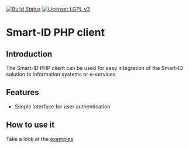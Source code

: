 [![Build Status](https://travis-ci.org/SK-EID/smart-id-php-client.svg?branch=master)](https://travis-ci.org/SK-EID/smart-id-php-client)
[![License: LGPL v3](https://img.shields.io/badge/License-LGPL%20v3-blue.svg)](http://www.gnu.org/licenses/lgpl-3.0)

# Smart-ID PHP client

## Introduction
The Smart-ID PHP client can be used for easy integration of the Smart-ID solution to information systems or e-services.

## Features
* Simple interface for user authentication

## How to use it
Take a look at the [examples](https://github.com/SK-EID/smart-id-php-client/wiki/Examples-of-using-it)